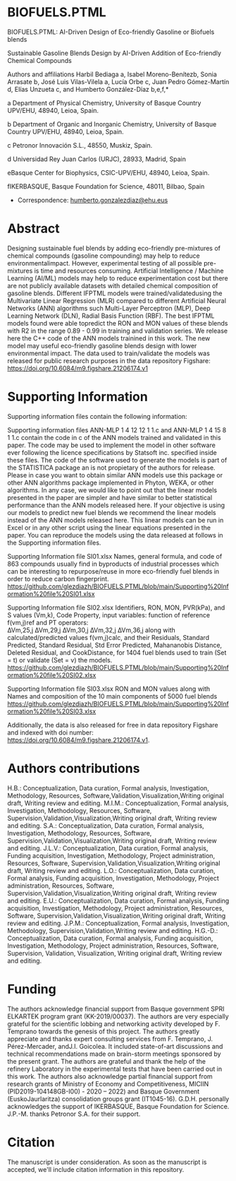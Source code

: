 # BIOFUELS.PTML
BIOFUELS.PTML: AI-Driven Design of Eco-friendly Gasoline or Biofuels blends

Sustainable Gasoline Blends Design by AI-Driven Addition of Eco-friendly Chemical Compounds

Authors and affiliations
Harbil Bediaga a, Isabel Moreno-Benítezb, Sonia Arrasate b, José Luis Vilas-Vilela a, Lucía Orbe c, Juan Pedro Gómez-Martín d, 
Elías Unzueta c, and Humberto González-Díaz b,e,f,*

a Department of Physical Chemistry, University of Basque Country UPV/EHU, 48940, Leioa, Spain.

b Department of Organic and Inorganic Chemistry, University of Basque Country UPV/EHU, 48940, Leioa, Spain.

c Petronor Innovación S.L., 48550, Muskiz, Spain.

d Universidad Rey Juan Carlos (URJC), 28933, Madrid, Spain

eBasque Center for Biophysics, CSIC-UPV/EHU, 48940, Leioa, Spain.

fIKERBASQUE, Basque Foundation for Science, 48011, Bilbao, Spain

* Correspondence: humberto.gonzalezdiaz@ehu.eus

# Abstract
Designing sustainable fuel blends by adding eco-friendly pre-mixtures of chemical compounds (gasoline compounding) may help to reduce environmentalimpact. However, experimental testing of all possible pre-mixtures is time and resources consuming. Artificial Intelligence / Machine Learning (AI/ML) models may help to reduce experimentation cost but there are not publicly available datasets with detailed chemical composition of gasoline blends. Different IFPTML models were trained/validatedusing the Multivariate Linear Regression (MLR) compared to different Artificial Neural Networks (ANN) algorithms such Multi-Layer Perceptron (MLP), Deep Learning Network (DLN), Radial Basis Function (RBF).  The best IFPTML models found were able topredict the RON and MON values of these blends with R2 in the range 0.89 - 0.99 in training and validation series. We release here the C++ code of the ANN models trainined in this work. The new model may useful eco-friendly gasoline blends design with lower environmental impact. The data used to train/validate the models was released for public research purposes in the data repository Figshare: https://doi.org/10.6084/m9.figshare.21206174.v1

# Supporting Information
Supporting information files contain the following information:

Supporting information files ANN-MLP 1 4 12 12 1 1.c and ANN-MLP 1 4 15 8 1 1.c contain the code in c of the ANN models trained and validated in this paper.
The code may be used to implement the model in other software ever following the licence specifications by Statsoft inc. specified inside these files.
The code of the software used to generate the models is part of the STATISTICA package an is not propietary of the authors for release.
Please in case you want to obtain similar ANN models use this package or other ANN algorithms package implemented in Phyton, WEKA, or other algorithms.
In any case, we would like to point out that the linear models presented in the paper are simpler and have similar to better statistical performance than
the ANN models released here. If your objective is using our models to predict new fuel blends we recommend the linear models instead of the ANN models released here.
This linear models can be run in Excel or in any other script using the linear equations presented in the paper. You can reproduce the models using the data
released at follows in the Supporting information files.

Supporting Information file SI01.xlsx
Names, general formula, and code of 863 compounds usually find in byproducts of industrial processes 
which can be interesting to repurpose/reuse in more eco-friendly fuel blends in order to reduce carbon fingerprint.
https://github.com/glezdiazh/BIOFUELS.PTML/blob/main/Supporting%20Information%20file%20SI01.xlsx

Supporting Information file SI02.xlsx
Identifiers, RON, MON, PVR(kPa), and S values (Vm,k), Code	Property, input variables: function of reference f(vm,j)ref	 and PT operators:	
∆Vm,25,j	∆Vm,29,j	∆Vm,30,j	∆Vm,32,j	∆Vm,36,j	along with calculated/predicted values f(vm,j)calc, and their	Residuals,
Standard Predicted,	Standard Residual,	Std Error Predicted,	Mahananobis Distance,	Deleted Residual, and	CookDistance,
for 1404 fuel blends used to train (Set = t) or validate (Set = v) the models.
https://github.com/glezdiazh/BIOFUELS.PTML/blob/main/Supporting%20Information%20file%20SI02.xlsx

Supporting Information file SI03.xlsx
RON and MON values along with Names and composition of the 10 main components of 5000 fuel blends
https://github.com/glezdiazh/BIOFUELS.PTML/blob/main/Supporting%20Information%20file%20SI03.xlsx

Additionally, the data is also released for free in data repository Figshare and indexed with doi number:
https://doi.org/10.6084/m9.figshare.21206174.v1.

# Authors contributions
H.B.: Conceptualization, Data curation, Formal analysis, Investigation, Methodology, Resources, 
Software,Validation,Visualization,Writing original draft, Writing review and editing.
M.I.M.: Conceptualization, Formal analysis, Investigation, Methodology, Resources, Software, 
Supervision,Validation,Visualization,Writing original draft, Writing review and editing.
S.A.: Conceptualization, Data curation, Formal analysis, Investigation, Methodology, Resources, 
Software, Supervision,Validation,Visualization,Writing original draft, Writing review and editing.
J.L.V.: Conceptualization, Data curation, Formal analysis, Funding acquisition, Investigation, Methodology, 
Project administration, Resources, Software, Supervision,Validation,Visualization,Writing original draft, Writing review and editing.
L.O.: Conceptualization, Data curation, Formal analysis, Funding acquisition, Investigation, Methodology, Project administration, 
Resources, Software, Supervision,Validation,Visualization,Writing original draft, Writing review and editing.
E.U.: Conceptualization, Data curation, Formal analysis, Funding acquisition, Investigation, Methodology, Project administration, 
Resources, Software, Supervision,Validation,Visualization,Writing original draft, Writing review and editing.
J.P.M.: Conceptualization, Formal analysis, Investigation, Methodology, Supervision,Validation,Writing review and editing.
H.G.-D.: Conceptualization, Data curation, Formal analysis, Funding acquisition, Investigation, Methodology, Project administration, 
Resources, Software, Supervision, Validation, Visualization, Writing original draft, Writing review and editing.

# Funding
The authors acknowledge financial support from Basque government SPRI ELKARTEK program grant (KK-2019/00037). The authors are very especially grateful for the scientific lobbing and networking activity developed by F. Temprano towards the genesis of this project. The authors greatly appreciate and thanks expert consulting services from F. Temprano, J. Pérez-Mercader, andJ.I. Goicolea. It included state-of-art discussions and technical recommendations made on brain-storm meetings sponsored by the present grant. The authors are grateful and thank the help of the refinery Laboratory in the experimental tests that have been carried out in this work. The authors also acknowledge partial financial support from research grants of Ministry of Economy and Competitiveness, MICIIN (PID2019-104148GB-I00) - 2020 – 2022) and Basque Government (EuskoJaurlaritza) consolidation groups grant (IT1045-16). G.D.H. personally acknowledges the support of IKERBASQUE, Basque Foundation for Science. J.P.-M. thanks Petronor S.A. for their support. 

# Citation
The manuscript is under consideration. As soon as the manuscript is accepted, we'll include citation information in this repository.
